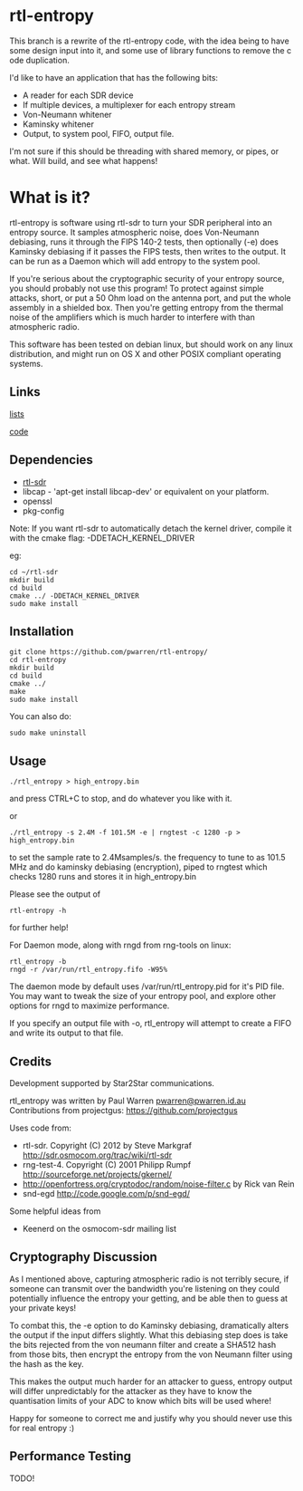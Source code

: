 rtl-entropy
===========

This branch is a rewrite of the rtl-entropy code, with the idea being to have some design input into it, and some use of library functions to remove the c ode duplication.

I'd like to have an application that has the following bits:

 * A reader for each SDR device
 * If multiple devices, a multiplexer for each entropy stream
 * Von-Neumann whitener
 * Kaminsky whitener
 * Output, to system pool, FIFO, output file.


I'm not sure if this should be threading with shared memory, or pipes, or what. Will build, and see what happens!


What is it?
===========

rtl-entropy is software using rtl-sdr to turn your SDR peripheral into an entropy source. It samples atmospheric noise, does Von-Neumann debiasing, runs it through the FIPS 140-2 tests, then optionally (-e) does Kaminsky debiasing if it passes the FIPS tests, then writes to the output. It can be run as a Daemon which will add entropy to the system pool.

If you're serious about the cryptographic security of your entropy source, you should probably not use this program! To protect against simple attacks, short, or put a 50 Ohm load on the antenna port, and put the whole assembly in a shielded box. Then you're getting entropy from the thermal noise of the amplifiers which is much harder to interfere with than atmospheric radio. 

This software has been tested on debian linux, but should work on any linux distribution, and might run on OS X and other POSIX compliant operating systems.

Links
-----
[lists](http://lists.rtl-entropy.org/)

[code](https://github.com/pwarren/rtl-entropy)

Dependencies
------------

* [rtl-sdr](http://sdr.osmocom.org/trac/wiki/rtl-sdr)
* libcap - 'apt-get install libcap-dev' or equivalent on your platform.
* openssl
* pkg-config

Note: If you want rtl-sdr to automatically detach the kernel driver, compile it with the cmake flag: -DDETACH_KERNEL_DRIVER

eg:

```
cd ~/rtl-sdr
mkdir build
cd build
cmake ../ -DDETACH_KERNEL_DRIVER
sudo make install
```

Installation
------------
```
git clone https://github.com/pwarren/rtl-entropy/
cd rtl-entropy
mkdir build
cd build 
cmake ../
make 
sudo make install
```

You can also do:

```
sudo make uninstall
```

Usage
-----

```
./rtl_entropy > high_entropy.bin
```
and press CTRL+C to stop, and do whatever you like with it.

or
```
./rtl_entropy -s 2.4M -f 101.5M -e | rngtest -c 1280 -p > high_entropy.bin
```

to set the sample rate to 2.4Msamples/s. the frequency to tune to as 101.5 MHz and do kaminsky debiasing (encryption), piped to rngtest which checks 1280 runs and stores it in high_entropy.bin


Please see the output of 

```
rtl-entropy -h
```

for further help!



For Daemon mode, along with rngd from rng-tools on linux:

```
rtl_entropy -b
rngd -r /var/run/rtl_entropy.fifo -W95%
```

The daemon mode by default uses /var/run/rtl_entropy.pid for it's PID file. You may want to tweak the size of your entropy pool, and explore other options for rngd to maximize performance.

If you specify an output file with -o, rtl_entropy will attempt to create a FIFO and write its output to that file.

Credits
-------
Development supported by Star2Star communications.

rtl_entropy was written by Paul Warren <pwarren@pwarren.id.au>
Contributions from projectgus: https://github.com/projectgus

Uses code from:

  * rtl-sdr. Copyright (C) 2012 by Steve Markgraf http://sdr.osmocom.org/trac/wiki/rtl-sdr
  * rng-test-4. Copyright (C) 2001 Philipp Rumpf http://sourceforge.net/projects/gkernel/
  * http://openfortress.org/cryptodoc/random/noise-filter.c by Rick van Rein
  * snd-egd http://code.google.com/p/snd-egd/

Some helpful ideas from
  * Keenerd on the osmocom-sdr mailing list


Cryptography Discussion
-----------------------

As I mentioned above, capturing atmospheric radio is not terribly secure, if someone can transmit over the bandwidth you're listening on they could potentially influence the entropy your getting, and be able then to guess at your private keys!

To combat this, the -e option to do Kaminsky debiasing, dramatically alters the output if the input differs slightly. What this debiasing step does is take the bits rejected from the von neumann filter and create a SHA512 hash from those bits, then encrypt the entropy from the von Neumann filter using the hash as the key.

This makes the output much harder for an attacker to guess, entropy output will differ unpredictably for the attacker as they have to know the quantisation limits of your ADC to know which bits will be used where!

Happy for someone to correct me and justify why you should never use this for real entropy :)

Performance Testing
-------------------

TODO!